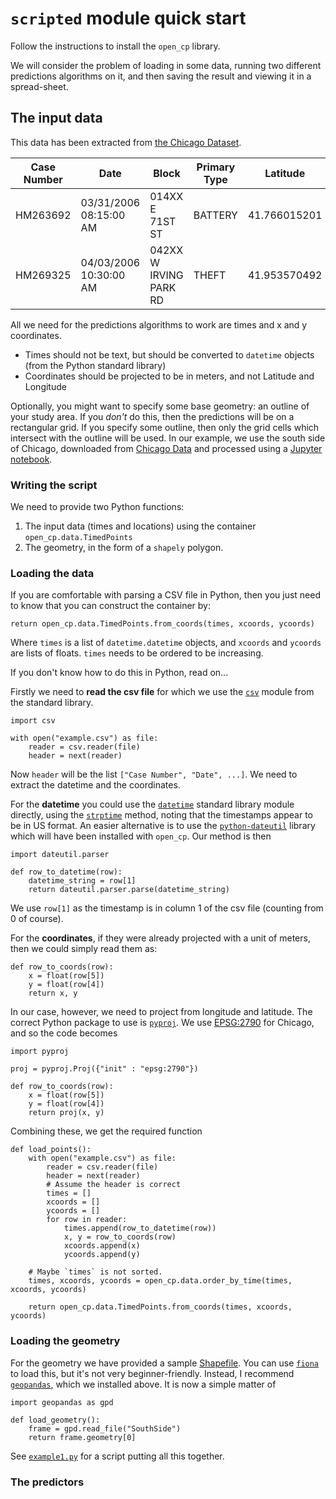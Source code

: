 # `scripted` module quick start

Follow the instructions to install the `open_cp` library.

We will consider the problem of loading in some data, running two different predictions algorithms on it, and then saving the result and viewing it in a spread-sheet.


## The input data

This data has been extracted from [the Chicago Dataset](https://data.cityofchicago.org/Public-Safety/Crimes-2001-to-present/ijzp-q8t2).


Case Number | Date | Block | Primary Type | Latitude | Longitude
---  | ---  | ---  | ---  | --- | ---
HM263692 | 03/31/2006 08:15:00 AM | 014XX E 71ST ST | BATTERY | 41.766015201 | -87.590845351
HM269325 | 04/03/2006 10:30:00 AM | 042XX W IRVING PARK RD | THEFT | 41.953570492 | -87.734518833

All we need for the predictions algorithms to work are times and x and y coordinates.

- Times should not be text, but should be converted to `datetime` objects (from the Python standard library)
- Coordinates should be projected to be in meters, and not Latitude and Longitude

Optionally, you might want to specify some base geometry: an outline of your study area.  If you _don't_ do this, then the predictions will be on a rectangular grid.  If you specify some outline, then only the grid cells which intersect with the outline will be used.  In our example, we use the south side of Chicago, downloaded from [Chicago Data](https://data.cityofchicago.org/Facilities-Geographic-Boundaries/Boundaries-Community-Areas-current-/cauq-8yn6) and processed using a [Jupyter notebook](Generate%20example%20dataset.ipynb).


### Writing the script

We need to provide two Python functions:

1. The input data (times and locations) using the container `open_cp.data.TimedPoints`
2. The geometry, in the form of a `shapely` polygon.


### Loading the data

If you are comfortable with parsing a CSV file in Python, then you just need to know that you can construct the container by:

    return open_cp.data.TimedPoints.from_coords(times, xcoords, ycoords)
    
Where `times` is a list of `datetime.datetime` objects, and `xcoords` and `ycoords` are lists of floats.  `times` needs to be ordered to be increasing.

If you don't know how to do this in Python, read on...

Firstly we need to **read the csv file** for which we use the [`csv`](https://docs.python.org/3.6/library/csv.html) module from the standard library.

    import csv
    
    with open("example.csv") as file:
        reader = csv.reader(file)
        header = next(reader)

Now `header` will be the list `["Case Number", "Date", ...]`.  We need to extract the datetime and the coordinates.

For the **datetime** you could use the [`datetime`](https://docs.python.org/3.6/library/datetime.html) standard library module directly, using the [`strptime`](https://docs.python.org/3.6/library/datetime.html#strftime-strptime-behavior) method, noting that the timestamps appear to be in US format.  An easier alternative is to use the [`python-dateutil`](https://dateutil.readthedocs.io/en/stable/) library which will have been installed with `open_cp`.  Our method is then

    import dateutil.parser
    
    def row_to_datetime(row):
        datetime_string = row[1]
        return dateutil.parser.parse(datetime_string)
        
We use `row[1]` as the timestamp is in column 1 of the csv file (counting from 0 of course).

For the **coordinates**, if they were already projected with a unit of meters, then we could simply read them as:

    def row_to_coords(row):
        x = float(row[5])
        y = float(row[4])
        return x, y

In our case, however, we need to project from longitude and latitude.  The correct Python package to use is [`pyproj`](https://pypi.python.org/pypi/pyproj).  We use [EPSG:2790](http://spatialreference.org/ref/epsg/2790/) for Chicago, and so the code becomes

    import pyproj
    
    proj = pyproj.Proj({"init" : "epsg:2790"})
    
    def row_to_coords(row):
        x = float(row[5])
        y = float(row[4])
        return proj(x, y)

Combining these, we get the required function

    def load_points():
        with open("example.csv") as file:
            reader = csv.reader(file)
            header = next(reader)
            # Assume the header is correct
            times = []
            xcoords = []
            ycoords = []
            for row in reader:
                times.append(row_to_datetime(row))
                x, y = row_to_coords(row)
                xcoords.append(x)
                ycoords.append(y)

        # Maybe `times` is not sorted.
        times, xcoords, ycoords = open_cp.data.order_by_time(times, xcoords, ycoords)
      
        return open_cp.data.TimedPoints.from_coords(times, xcoords, ycoords)


### Loading the geometry

For the geometry we have provided a sample [Shapefile](https://en.wikipedia.org/wiki/Shapefile).  You can use [`fiona`](https://pypi.python.org/pypi/Fiona) to load this, but it's not very beginner-friendly.  Instead, I recommend [`geopandas`](http://geopandas.org/), which we installed above.  It is now a simple matter of

    import geopandas as gpd
    
    def load_geometry():
        frame = gpd.read_file("SouthSide")
        return frame.geometry[0]

See [`example1.py`](example1.py) for a script putting all this together.



### The predictors












